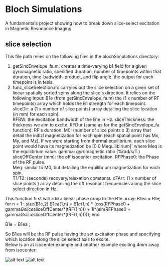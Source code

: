 # Bloch Simulations
  A fundamentals project showing how to break down slice-select excitation in Magnetic Resonance Imaging
## slice selection
This file path relies on the following files in the blochSimulations directory:
  1. getSincEnvelope_fa.m:  creates a time-varying b1 field for a given gyromagnetic ratio, specified duration, number of timepoints within that duration, 
                            time-badwidth-product, and flip angle. the output for each timepoint is in tesla. 
  2. func_sliceSelection.m:  carryies out the slice selection on a given set of linear spatially sorted spins along the slice's direction.  It relies on
                            the following input:
                            B1e (from getSincEnvelope_fa.m)  the  (1 x number of RF timepoints)  array which holds the B1 strength for each timepoint. 
                            sliceDir:  a (1 x number of slice points) array detaliing the slice location (in mm) for each spin).  
                            RFBW:  the excitation bandwidth of the B1e in Hz. 
                            sliceThickness:  the thickness we aim to excite. 
                            RFDur (same as for the getSincEnvelope_fa function):  RF's duration.
                            M0:  (number of slice points x 3) array that detail the initizl magnetization  for each spin (each spatial point has Mx, My, and Mz). If
                            we were starting from thermal equilibrium, each slice point would have its magnetization be [0 0 Mequilibirium]' where Meq is the     equilibrium       value. 
                            gamma:  gyromagnetic ratio (%rad/s/T.)
                            sliceOffCenter (mm):  the off isocenter excitation.
                            RFPhase0:  the Phase of the RF pulse.  
                            Meq:  similar to M0, but detailing the equilibrium magnetization for each spin.  
                            T1/T2: (seconds) recovery/relaxation constants.
                            dFArr:  (1 x number of slice points ) array detailing the off resonant frequencies along the slice select direction in Hz. 
                           
This function first will add a linear phase ramp to the B1e array: 
  B1ea = B1e;
  for n = 1 : size(B1e,2)
      B1ea(1,n) = B1e(1,n) * (cos(RFPhase0 + gamma*Gslice*sliceOffCenter*(tRF(1,n))) + 1i*(sin(RFPhase0 + gamma*Gslice*sliceOffCenter*(tRF(1,n)))));
  end

  B1e = B1ea ;
  
  So B1ea will be the RF pulse having the set excitaiton phase and specifying which location along the slice select axis to excite.  
  Below is an at isocenter example and another example exciting 4mm away from isocenter:
  
  ![alt text](https://github.com/faa5115/blochSimulations/sliceSelectionDemo/0mmOffIsoCenterB1Plot.jpeg)
  ![alt text](https://github.com/faa5115/blochSimulations/sliceSelectionDemo/neg4mmOffIsoCenterB1Plot.jpeg)
